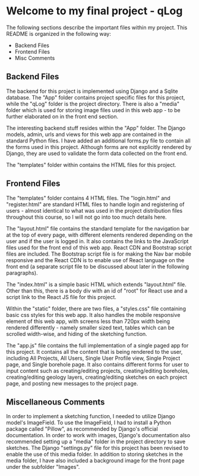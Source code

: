 # Welcome to my final project - qLog

The following sections describe the important files within my project. This README is organized in the following way:

- Backend Files
- Frontend Files
- Misc Comments

## Backend Files

The backend for this project is implemented using Django and a Sqlite database. The "App" folder contains project specific files for this project, while the "qLog" folder is the project directory. There is also a "media" folder which is used for storing image files used in this web app - to be further elaborated on in the front end section.

The interesting backend stuff resides within the "App" folder. The Django models, admin, urls and views for this web app are contained in the standard Python files. I have added an additional forms.py file to contain all the forms used in this project. Although forms are not explicitly rendered by Django, they are used to validate the form data collected on the front end.

The "templates" folder within contains the HTML files for this project.

## Frontend Files

The "templates" folder contains 4 HTML files. The "login.html" and "register.html" are standard HTML files to handle login and registering of users - almost identical to what was used in the project distribution files throughout this course, so I will not go into too much details here.

The "layout.html" file contains the standard template for the navigation bar at the top of every page, with different elements rendered depending on the user and if the user is logged in. It also contains the links to the JavaScript files used for the front end of this web app. React CDN and Bootstrap script files are included. The Bootstrap script file is for making the Nav bar mobile responsive and the React CDN is to enable use of React language on the front end (a separate script file to be discussed about later in the following paragraphs).

The "index.html" is a simple basic HTML which extends "layout.html" file. Other than this, there is a body div with an id of "root" for React use and a script link to the React JS file for this project.

Within the "static" folder, there are two files, a "styles.css" file containing basic css styles for this web app. It also handles the mobile responsive element of this web app, with screens less than 720px width being rendered differently - namely smaller sized text, tables which can be scrolled width-wise, and hiding of the sketching function.

The "app.js" file contains the full implementation of a single paged app for this project. It contains all the content that is being rendered to the user, including All Projects, All Users, Single User Profile view, Single Project page, and Single borehole page. It also contains different forms for user to input content such as creating/editing projects, creating/editing boreholes, creating/editing geology layers, creating/editing sketches on each project page, and posting new messages to the project page.

## Miscellaneous Comments

In order to implement a sketching function, I needed to utilize Django model's ImageField. To use the ImageField, I had to install a Python package called "Pillow", as recommended by Django's official documentation. In order to work with images, Django's documentation also recommended setting up a "media" folder in the project directory to save sketches. The Django "settings.py" file for this project has been revised to enable the use of this media folder. In addition to storing sketches in the media folder, I have also included a background image for the front page under the subfolder "Images".